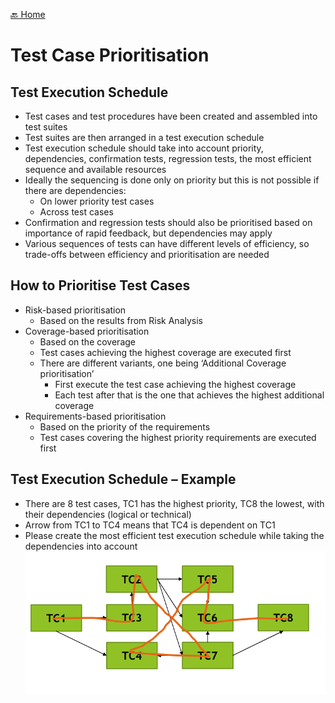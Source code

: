 [🔙 Home](../home.md)

# Test Case Prioritisation
## Test Execution Schedule
* Test cases and test procedures have been created and assembled into test suites
* Test suites are then arranged in a test execution schedule
* Test execution schedule should take into account priority, dependencies, confirmation tests, regression tests, the most efficient sequence and available resources
* Ideally the sequencing is done only on priority but this is not possible if there are dependencies:
  * On lower priority test cases
  * Across test cases
* Confirmation and regression tests should also be prioritised based on importance of rapid feedback, but dependencies may apply
* Various sequences of tests can have different levels of efficiency, so trade-offs between efficiency and prioritisation are needed

## How to Prioritise Test Cases
* Risk-based prioritisation
  * Based on the results from Risk Analysis
* Coverage-based prioritisation
  * Based on the coverage
  * Test cases achieving the highest coverage are executed first
  * There are different variants, one being ‘Additional Coverage prioritisation’
    * First execute the test case achieving the highest coverage
    * Each test after that is the one that achieves the highest additional coverage
* Requirements-based prioritisation
  * Based on the priority of the requirements
  * Test cases covering the highest priority requirements are executed first

## Test Execution Schedule – Example
* There are 8 test cases, TC1 has the highest priority, TC8 the lowest, with their dependencies (logical or technical)
* Arrow from TC1 to TC4 means that TC4 is dependent on TC1
* Please create the most efficient test execution schedule while taking the dependencies into account
![image8.png](assets/image8.png)